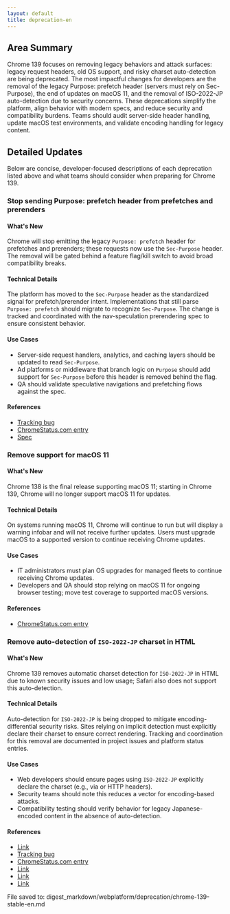 ```yaml
---
layout: default
title: deprecation-en
---
```


## Area Summary

Chrome 139 focuses on removing legacy behaviors and attack surfaces: legacy request headers, old OS support, and risky charset auto-detection are being deprecated. The most impactful changes for developers are the removal of the legacy Purpose: prefetch header (servers must rely on Sec-Purpose), the end of updates on macOS 11, and the removal of ISO-2022-JP auto-detection due to security concerns. These deprecations simplify the platform, align behavior with modern specs, and reduce security and compatibility burdens. Teams should audit server-side header handling, update macOS test environments, and validate encoding handling for legacy content.

## Detailed Updates

Below are concise, developer-focused descriptions of each deprecation listed above and what teams should consider when preparing for Chrome 139.

### Stop sending Purpose: prefetch header from prefetches and prerenders

#### What's New
Chrome will stop emitting the legacy `Purpose: prefetch` header for prefetches and prerenders; these requests now use the `Sec-Purpose` header. The removal will be gated behind a feature flag/kill switch to avoid broad compatibility breaks.

#### Technical Details
The platform has moved to the `Sec-Purpose` header as the standardized signal for prefetch/prerender intent. Implementations that still parse `Purpose: prefetch` should migrate to recognize `Sec-Purpose`. The change is tracked and coordinated with the nav-speculation prerendering spec to ensure consistent behavior.

#### Use Cases
- Server-side request handlers, analytics, and caching layers should be updated to read `Sec-Purpose`.
- Ad platforms or middleware that branch logic on `Purpose` should add support for `Sec-Purpose` before this header is removed behind the flag.
- QA should validate speculative navigations and prefetching flows against the spec.

#### References
- [Tracking bug](https://issues.chromium.org/issues/420724819)
- [ChromeStatus.com entry](https://chromestatus.com/feature/5088012836536320)
- [Spec](https://wicg.github.io/nav-speculation/prerendering.html#interaction-with-fetch)

### Remove support for macOS 11

#### What's New
Chrome 138 is the final release supporting macOS 11; starting in Chrome 139, Chrome will no longer support macOS 11 for updates.

#### Technical Details
On systems running macOS 11, Chrome will continue to run but will display a warning infobar and will not receive further updates. Users must upgrade macOS to a supported version to continue receiving Chrome updates.

#### Use Cases
- IT administrators must plan OS upgrades for managed fleets to continue receiving Chrome updates.
- Developers and QA should stop relying on macOS 11 for ongoing browser testing; move test coverage to supported macOS versions.

#### References
- [ChromeStatus.com entry](https://chromestatus.com/feature/4504090090143744)

### Remove auto-detection of `ISO-2022-JP` charset in HTML

#### What's New
Chrome 139 removes automatic charset detection for `ISO-2022-JP` in HTML due to known security issues and low usage; Safari also does not support this auto-detection.

#### Technical Details
Auto-detection for `ISO-2022-JP` is being dropped to mitigate encoding-differential security risks. Sites relying on implicit detection must explicitly declare their charset to ensure correct rendering. Tracking and coordination for this removal are documented in project issues and platform status entries.

#### Use Cases
- Web developers should ensure pages using `ISO-2022-JP` explicitly declare the charset (e.g., via <meta charset> or HTTP headers).
- Security teams should note this reduces a vector for encoding-based attacks.
- Compatibility testing should verify behavior for legacy Japanese-encoded content in the absence of auto-detection.

#### References
- [Link](https://www.sonarsource.com/blog/encoding-differentials-why-charset-matters/)
- [Tracking bug](https://issues.chromium.org/issues/40089450)
- [ChromeStatus.com entry](https://chromestatus.com/feature/6576566521561088)
- [Link](https://creativecommons.org/licenses/by/4.0/)
- [Link](https://www.apache.org/licenses/LICENSE-2.0)
- [Link](https://developers.google.com/site-policies)

File saved to: digest_markdown/webplatform/deprecation/chrome-139-stable-en.md

